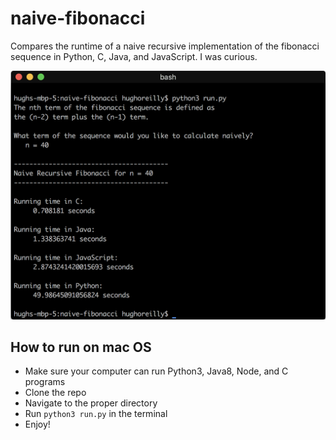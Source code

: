 # naive-fibonacci
Compares the runtime of a naive recursive implementation of the fibonacci sequence in Python, C, Java, and JavaScript. I was curious.

<img src="naive-fib.png" alt="user interface" width="600"/>

## How to run on mac OS
- Make sure your computer can run Python3, Java8, Node, and C programs
- Clone the repo
- Navigate to the proper directory
- Run `python3 run.py` in the terminal
- Enjoy!
